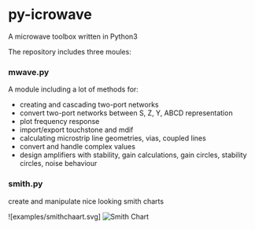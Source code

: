 # py-icrowave
A microwave toolbox written in Python3

The repository includes three moules:

### mwave.py

A module including a lot of methods for:

 * creating and cascading two-port networks
 * convert two-port networks between S, Z, Y, ABCD representation
 * plot frequency response
 * import/export touchstone and mdif
 * calculating microstrip line geometries, vias, coupled lines 
 * convert and handle complex values
 * design amplifiers with stability, gain calculations, gain circles, stability circles, noise behaviour

### smith.py

  create and manipulate nice looking smith charts 
  
  ![examples/smithchaart.svg]
  ![Smith Chart](https://github.com/sfpeik/py-microwave/examples/smithchart.svg "Smith")
  
  
